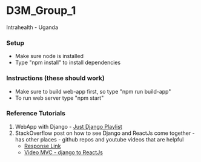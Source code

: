# D3M_Group_1
Intrahealth - Uganda


### Setup
* Make sure node is installed
* Type "npm install" to install dependencies

### Instructions (these should work)
* Make sure to build web-app first, so type "npm run build-app"
* To run web server type "npm start"


### Reference Tutorials
1. WebApp with Django - [Just Django Playlist](https://www.youtube.com/watch?v=FNQxxpM1yOs&list=PLQVvvaa0QuDeA05ZouE4OzDYLHY-XH-Nd)
2. StackOverflow post on how to see Django and ReactJs come together - has other places - github repos and youtube videos that are helpful
   * [Response Link](https://stackoverflow.com/questions/41867055/how-to-get-django-and-reactjs-to-work-together)
   * [Video MVC - django to ReactJs](https://www.youtube.com/watch?v=UOALxHtGMDM)
   
